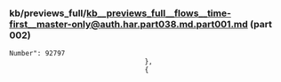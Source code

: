 ### kb/previews_full/kb__previews_full__flows__time-first__master-only@auth.har.part038.md.part001.md (part 002)

```md
Number": 92797
                                  },
                                  {
  
```

```
